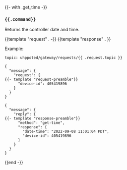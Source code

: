 {{- with .get_time -}}
### `{{.command}}`

Returns the controller date and time.

{{template "request"  . -}}
{{template "response" . }}

Example:
```
topic: uhppoted/gateway/requests/{{ .request.topic }}

{
  "message": {
    "request": {
{{- template "request-preamble"}}
      "device-id": 405419896
    }
  }
}

{
  "message": {
    "reply": {
{{- template "response-preamble"}}
      "method": "get-time",
      "response": {
        "date-time": "2022-09-08 11:01:04 PDT",
        "device-id": 405419896
      }
    }
  }
}
```
{{end -}}


